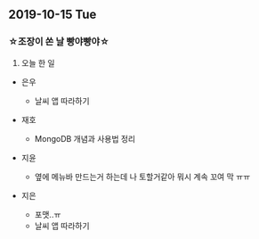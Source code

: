 ## 2019-10-15 Tue
### ☆조장이 쏜 날 빵야빵야☆


1. 오늘 한 일
- 은우
  - 날씨 앱 따라하기

- 재호
  - MongoDB 개념과 사용법 정리

- 지윤
  - 옆에 메뉴바 만드는거 하는데 나 토할거같아 뭐시 계속 꼬여 막 ㅠㅠ

- 지은
  - 포맷..ㅠ
  - 날씨 앱 따라하기